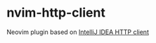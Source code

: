 # nvim-http-client
Neovim plugin based on [IntelliJ IDEA HTTP client](https://www.jetbrains.com/help/idea/http-client-in-product-code-editor.html)
